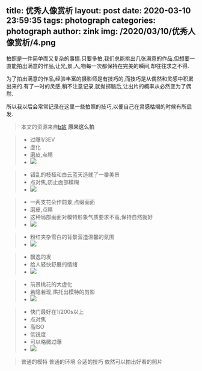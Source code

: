 title: 优秀人像赏析
layout: post
date: 2020-03-10 23:59:35
tags: photograph
categories: photograph
author: zink
img: /2020/03/10/优秀人像赏析/4.png
---


 拍照是一件简单而又复杂的事情.只要多拍,我们总能挑出几张满意的作品,但想要一直能拍出满意的作品,让光,景,人,物每一次都保持在完美的瞬间,却往往求之不得.
 
 为了拍出满意的作品,经验丰富的摄影师是有技巧的,而技巧是从偶然和灵感中积累出来的.有了一时的灵感,稍不注意记录,就抛掷脑后,让出片的概率从必然变为了偶然.
 
 所以我以后会常常记录在这里一些拍照的技巧,以便自己在灵感枯竭的时候有所启发.
 

 > 本文的资源来自[b站](https://www.bilibili.com/video/av10138147?from=search&seid=3214573621072676314) **原来这么拍**


>- 过曝1/3EV
>- 虚化 
>- 磨皮,点睛
>- ![](/assets/优秀人像赏析/1.png)


>- 错乱的枝桠和白云蓝天造就了一番美景
>- 点对焦,防止面部模糊
>- ![](/assets/优秀人像赏析/2.png)

>- 一两支花朵作前景,点缀画面
>- 磨皮,点睛
>- 这种局部画面对模特形象气质要求不高,保持自然就好
>- ![](/assets/优秀人像赏析/3.png)

>- 粉红夹杂雪白的背景营造温馨的氛围
>- ![](/assets/优秀人像赏析/4.png)

>- 飘逸的发
>- 给人轻快舒展的情绪
>- ![](/assets/优秀人像赏析/5.png)

>- 前景桃花的大虚化
>- 若隐若现,烘托出模特的剪影
>- ![](/assets/优秀人像赏析/6.png)

>- 快门最好在1/200s以上
>- 点对焦
>- 高ISO
>- 低锐度
>- 可以略微过曝
>- ![](/assets/优秀人像赏析/7.png)

> 普通的模特
> 普通的环境
> 合适的技巧
> 依然可以拍出好看的照片

